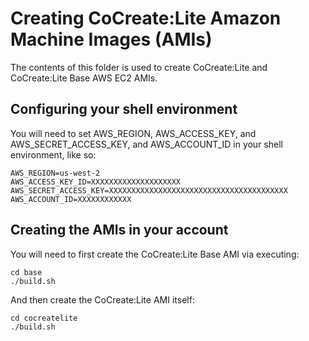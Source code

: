# Creating CoCreate:Lite Amazon Machine Images (AMIs)

The contents of this folder is used to create CoCreate:Lite and CoCreate:Lite
Base AWS EC2 AMIs.

## Configuring your shell environment

You will need to set AWS_REGION, AWS_ACCESS_KEY, and AWS_SECRET_ACCESS_KEY, and
AWS_ACCOUNT_ID in your shell environment, like so:

    AWS_REGION=us-west-2
    AWS_ACCESS_KEY_ID=XXXXXXXXXXXXXXXXXXXX
    AWS_SECRET_ACCESS_KEY=XXXXXXXXXXXXXXXXXXXXXXXXXXXXXXXXXXXXXXXX
    AWS_ACCOUNT_ID=XXXXXXXXXXXX

## Creating the AMIs in your account

You will need to first create the CoCreate:Lite Base AMI via executing:

    cd base
    ./build.sh

And then create the CoCreate:Lite AMI itself:

    cd cocreatelite
    ./build.sh


